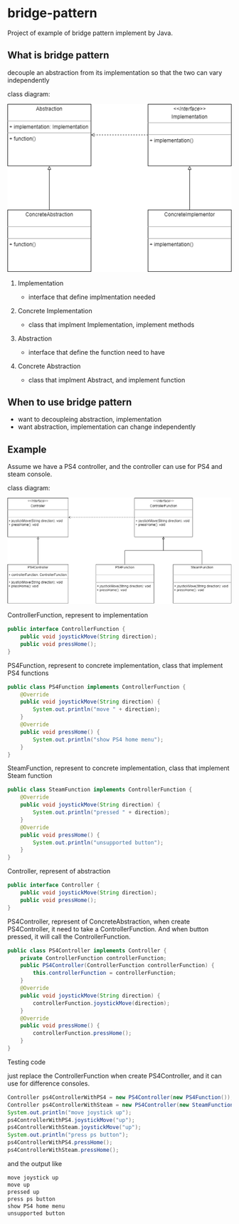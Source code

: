 # bridge-pattern
Project of example of bridge pattern implement by Java. 

## What is bridge pattern
decouple an abstraction from its implementation so that the two can vary independently

class diagram:

![bridge pattern](https://github.com/kan01234/design-patterns/blob/master/bridge-pattern/bridge-pattern.png)

1. Implementation
    - interface that define implmentation needed

2. Concrete Implementation
    - class that implment Implementation, implement methods

3. Abstraction
    - interface that define the function need to have

4. Concrete Abstraction
    - class that implment Abstract, and implement function

## When to use bridge pattern
- want to decoupleing abstraction, implementation
- want abstraction, implementation can change independently

## Example
Assume we have a PS4 controller, and the controller can use for PS4 and steam console.

class diagram:

![bridge pattern example](https://github.com/kan01234/design-patterns/blob/master/bridge-pattern/bridge-pattern-example.png)

ControllerFunction, represent to implementation
```java
public interface ControllerFunction {
    public void joystickMove(String direction);
    public void pressHome();
}
```

PS4Function, represent to concrete implementation, class that implement PS4 functions
```java
public class PS4Function implements ControllerFunction {
    @Override
    public void joystickMove(String direction) {
        System.out.println("move " + direction);
    }
    @Override
    public void pressHome() {
        System.out.println("show PS4 home menu");
    }
}
```

SteamFunction, represent to concrete implementation, class that implement Steam function
```java
public class SteamFunction implements ControllerFunction {
    @Override
    public void joystickMove(String direction) {
        System.out.println("pressed " + direction);
    }
    @Override
    public void pressHome() {
        System.out.println("unsupported button");
    }
}
```

Controller, represent of abstraction
```java
public interface Controller {
    public void joystickMove(String direction);
    public void pressHome();
}
```

PS4Controller, represent of ConcreteAbstraction, when create PS4Controller, it need to take a ControllerFunction.
And when button pressed, it will call the ControllerFunction.
```java
public class PS4Controller implements Controller {
    private ControllerFunction controllerFunction;
    public PS4Controller(ControllerFunction controllerFunction) {
        this.controllerFunction = controllerFunction;
    }
    @Override
    public void joystickMove(String direction) {
        controllerFunction.joystickMove(direction);
    }
    @Override
    public void pressHome() {
        controllerFunction.pressHome();
    }
}
```

Testing code

just replace the ControllerFunction when create PS4Controller, and it can use for difference consoles.
```java
Controller ps4ControllerWithPS4 = new PS4Controller(new PS4Function());
Controller ps4ControllerWithSteam = new PS4Controller(new SteamFunction());
System.out.println("move joystick up");
ps4ControllerWithPS4.joystickMove("up");
ps4ControllerWithSteam.joystickMove("up");
System.out.println("press ps button");
ps4ControllerWithPS4.pressHome();
ps4ControllerWithSteam.pressHome();
```

and the output like
```
move joystick up
move up
pressed up
press ps button
show PS4 home menu
unsupported button
```
